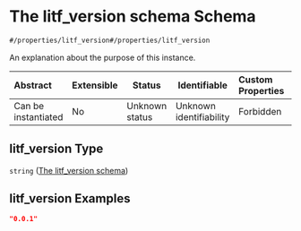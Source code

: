 # The litf_version schema Schema

```txt
#/properties/litf_version#/properties/litf_version
```

An explanation about the purpose of this instance.


| Abstract            | Extensible | Status         | Identifiable            | Custom Properties | Additional Properties | Access Restrictions | Defined In                                                                             |
| :------------------ | ---------- | -------------- | ----------------------- | :---------------- | --------------------- | ------------------- | -------------------------------------------------------------------------------------- |
| Can be instantiated | No         | Unknown status | Unknown identifiability | Forbidden         | Allowed               | none                | [litf_start.schema.json\*](../../../out/litf_start.schema.json "open original schema") |

## litf_version Type

`string` ([The litf_version schema](litf_start-properties-the-litf_version-schema.md))

## litf_version Examples

```json
"0.0.1"
```
